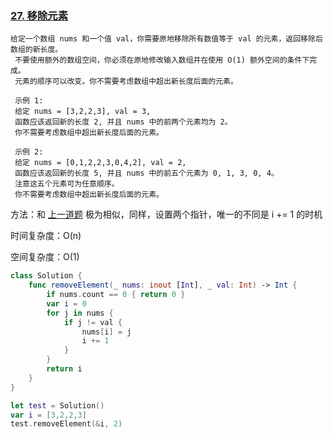 ### [27. 移除元素](https://leetcode-cn.com/problems/remove-element/submissions/)

```
给定一个数组 nums 和一个值 val，你需要原地移除所有数值等于 val 的元素，返回移除后数组的新长度。
 不要使用额外的数组空间，你必须在原地修改输入数组并在使用 O(1) 额外空间的条件下完成。
 元素的顺序可以改变。你不需要考虑数组中超出新长度后面的元素。

 示例 1:
 给定 nums = [3,2,2,3], val = 3,
 函数应该返回新的长度 2, 并且 nums 中的前两个元素均为 2。
 你不需要考虑数组中超出新长度后面的元素。

 示例 2:
 给定 nums = [0,1,2,2,3,0,4,2], val = 2,
 函数应该返回新的长度 5, 并且 nums 中的前五个元素为 0, 1, 3, 0, 4。
 注意这五个元素可为任意顺序。
 你不需要考虑数组中超出新长度后面的元素。
```

方法：和 [上一道题](https://github.com/alflix/leetcode-swift/tree/master/26-removeDuplicates) 极为相似，同样，设置两个指针，唯一的不同是 i += 1 的时机

 时间复杂度：O(n)
 
 空间复杂度：O(1)

```swift
class Solution {
    func removeElement(_ nums: inout [Int], _ val: Int) -> Int {
        if nums.count == 0 { return 0 }
        var i = 0
        for j in nums {
            if j != val {
                nums[i] = j
                i += 1
            }
        }
        return i
    }
}

let test = Solution()
var i = [3,2,2,3]
test.removeElement(&i, 2)
```

